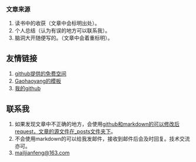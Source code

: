### 文章来源
1. 读书中的收获（文章中会标明出处）。
2. 个人总结（认为有误的地方可以联系我）。
3. 脑洞大开随便写的。（文章中会着重标明）。

## 友情链接
1. [github提供的免费空间](https://github.com) 
2. [Gaohaoyang的模板](https://github.com/Gaohaoyang/gaohaoyang.github.io)
3. [我的github](https://github.com/MrDebuger)

## 联系我
1. 如果发现文章中不正确的地方，会使用[github和markdown的可以修改后request，文章的源文件在_posts文件夹下](https://github.com/MrDebuger/MrDebuger.github.io)。
2. 不会使用markdown的可以给我发邮件，接收到邮件后会及时回复。技术交流亦可。
3. [mailjianfeng@163.com](mailto:mailjianfeng@163.com)
